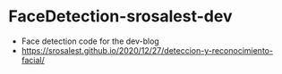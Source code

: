 # FaceDetection-srosalest-dev
- Face detection code for the dev-blog
- https://srosalest.github.io/2020/12/27/deteccion-y-reconocimiento-facial/
